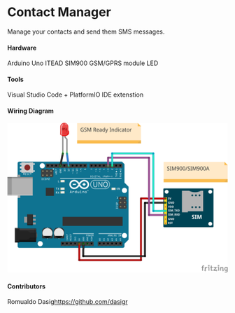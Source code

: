 Contact Manager
===============

Manage your contacts and send them SMS messages.

#### Hardware

Arduino Uno
ITEAD SIM900 GSM/GPRS module
LED

#### Tools

Visual Studio Code + PlatformIO IDE extenstion

#### Wiring Diagram

![SIM900 Wiring Diagram](https://github.com/ElexParts/ContactManager/blob/master/img/sim900-wiring-diagram.png)

#### Contributors

Romualdo Dasig<https://github.com/dasigr>